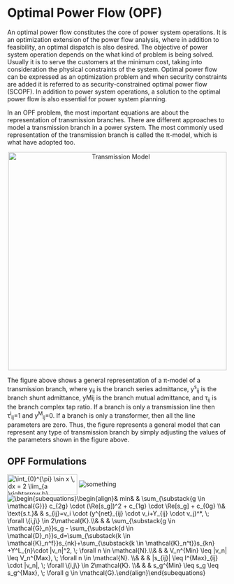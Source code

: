 # Optimal Power Flow (OPF)

An optimal power flow constitutes the core of power system operations. It is an optimization extension of the power flow analysis, where in addition to feasibility, an optimal dispatch is also desired. The objective of power system operation depends on the what kind of problem is being solved. Usually it is to serve the customers at the minimum cost, taking into consideration the physical constraints of the system. Optimal power flow can be expressed as an optimization problem and when security constraints are added it is referred to as security-constrained optimal power flow (SCOPF). In addition to power system operations, a solution to the optimal power flow is also essential for power system planning. 

In an OPF problem, the most important equations are about the representation of transmission branches. There are different approaches to model a transmission branch in a power system. The most commonly used representation of the transmission branch is called the π-model, which is what have adopted too.

<p align="center">
<img src="https://powersense.github.io//assets//opf//TransmissionModel.png" width="500" alt="Transmission Model">
</p>

The figure above shows a general representation of a π-model of a transmission branch, where y<sub>ij</sub> is the branch series admittance, y<sup>s</sup><sub>ij</sub> is the branch shunt admittance, yMij is the branch mutual admittance, and τ<sub>ij</sub> is the branch complex tap ratio. If a branch is only a transmission line then τ<sup>i</sup><sub>ij</sub>=1 and y<sup>M</sup><sub>ij</sub>=0. If a branch is only a transformer, then all the line parameters are zero. Thus, the figure represents a general model that can represent any type of transmission branch by simply adjusting the values of the parameters shown in the figure above.

## OPF Formulations

<img src="http://www.sciweavers.org/tex2img.php?eq=%5Cint_%7B0%7D%5E%7B%5Cpi%7D%20%5Csin%20x%20%5C%2C%20dx%20%3D%202%20%5Clim_%7Ba%20%5Crightarrow%20b%7D%20&bc=White&fc=Black&im=jpg&fs=12&ff=arev&edit=0" align="center" border="0" alt="\int_{0}^{\pi} \sin x \, dx = 2 \lim_{a \rightarrow b} " width="160" height="47" />

<img src="https://latex.codecogs.com/svg.latex?\Large&space;x=\frac{-b\pm\sqrt{b^2-4ac}}{2a}" title="something" />

<img src="https://latex.codecogs.com/svg.image?\begin{subequations}\begin{align}&&space;min&&space;&&space;\sum_{\substack{g&space;\in&space;\mathcal{G}}}&space;c_{2g}&space;\cdot&space;(\Re[s_g])^2&space;&plus;&space;c_{1g}&space;\cdot&space;\Re[s_g]&space;&plus;&space;c_{0g}&space;\\&&space;\text{s.t.}&&space;&&space;s_{ij}=v_i&space;\cdot&space;(y^{net}_{ij}&space;\cdot&space;v_i&plus;Y_{ij}&space;\cdot&space;v_j)^*,&space;\;&space;\forall&space;\{i,j\}&space;\in&space;2\mathcal{K}.\\&&space;&&space;&&space;\sum_{\substack{g&space;\in&space;\mathcal{G}_n}}s_g&space;-&space;\sum_{\substack{d&space;\in&space;\mathcal{D}_n}}s_d=\sum_{\substack{k&space;\in&space;\mathcal{K}_n^f}}s_{nk}&plus;\sum_{\substack{k&space;\in&space;\mathcal{K}_n^t}}s_{kn}&space;&plus;Y^L_{n}\cdot&space;|v_n|^2,&space;\;&space;\forall&space;n&space;\in&space;\mathcal{N}.\\&&space;&&space;&&space;V_n^{Min}&space;\leq&space;|v_n|&space;\leq&space;V_n^{Max},&space;\;&space;\forall&space;n&space;\in&space;\mathcal{N}.&space;\\&&space;&&space;&&space;|s_{ij}|&space;\leq&space;I^{Max}_{ij}&space;\cdot&space;|v_n|,&space;\;&space;\forall&space;\{i,j\}&space;\in&space;2\mathcal{K}.&space;\\&&space;&&space;&&space;s_g^{Min}&space;\leq&space;s_g&space;\leq&space;s_g^{Max},&space;\;&space;\forall&space;g&space;\in&space;\mathcal{G}.\end{align}\end{subequations}" title="\begin{subequations}\begin{align}& min& & \sum_{\substack{g \in \mathcal{G}}} c_{2g} \cdot (\Re[s_g])^2 + c_{1g} \cdot \Re[s_g] + c_{0g} \\& \text{s.t.}& & s_{ij}=v_i \cdot (y^{net}_{ij} \cdot v_i+Y_{ij} \cdot v_j)^*, \; \forall \{i,j\} \in 2\mathcal{K}.\\& & & \sum_{\substack{g \in \mathcal{G}_n}}s_g - \sum_{\substack{d \in \mathcal{D}_n}}s_d=\sum_{\substack{k \in \mathcal{K}_n^f}}s_{nk}+\sum_{\substack{k \in \mathcal{K}_n^t}}s_{kn} +Y^L_{n}\cdot |v_n|^2, \; \forall n \in \mathcal{N}.\\& & & V_n^{Min} \leq |v_n| \leq V_n^{Max}, \; \forall n \in \mathcal{N}. \\& & & |s_{ij}| \leq I^{Max}_{ij} \cdot |v_n|, \; \forall \{i,j\} \in 2\mathcal{K}. \\& & & s_g^{Min} \leq s_g \leq s_g^{Max}, \; \forall g \in \mathcal{G}.\end{align}\end{subequations}" />
